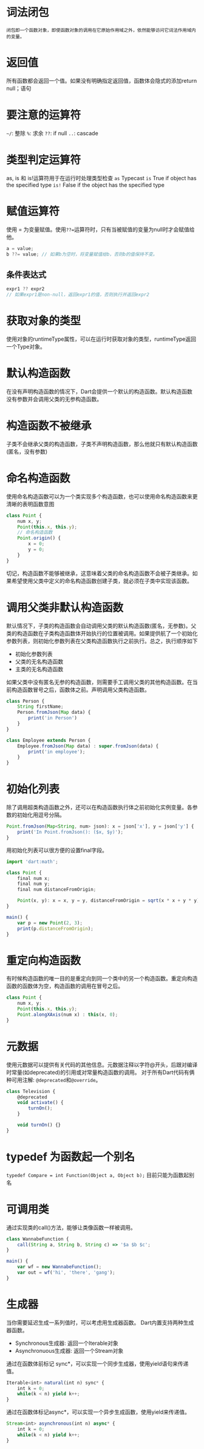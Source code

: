 # 词法闭包
`闭包即一个函数对象，即使函数对象的调用在它原始作用域之外，依然能够访问它词法作用域内的变量。`

# 返回值
所有函数都会返回一个值。如果没有明确指定返回值，函数体会隐式的添加return null；语句

# 要注意的运算符
`~/`: 整除
`%`: 求余
`??`: if null
`..`: cascade

# 类型判定运算符
as, is 和 is!运算符用于在运行时处理类型检查
`as` Typecast
`is` True if object has the specified type
`is!` False if the object has the specified type

# 赋值运算符
使用 = 为变量赋值。使用`??=`运算符时，只有当被赋值的变量为null时才会赋值给他。
```js
a = value;
b ??= value; // 如果b为空时，将变量赋值给b，否则b的值保持不变。
```

## 条件表达式
```js
expr1 ?? expr2 
// 如果expr1是non-null，返回expr1的值，否则执行并返回expr2
```

# 获取对象的类型
使用对象的runtimeType属性，可以在运行时获取对象的类型，runtimeType返回一个Type对象。

# 默认构造函数
在没有声明构造函数的情况下，Dart会提供一个默认的构造函数。默认构造函数没有参数并会调用父类的无参构造函数。

# 构造函数不被继承
子类不会继承父类的构造函数，子类不声明构造函数，那么他就只有默认构造函数(匿名，没有参数)

# 命名构造函数
使用命名构造函数可以为一个类实现多个构造函数，也可以使用命名构造函数来更清晰的表明函数意图

```js
class Point {
    num x, y;
    Point(this.x, this.y);
    // 命名构造函数
    Point.origin() {
        x = 0;
        y = 0;
    }
}
```

切记，构造函数不能够被继承，这意味着父类的命名构造函数不会被子类继承。如果希望使用父类中定义的命名构造函数创建子类，就必须在子类中实现该函数。

# 调用父类非默认构造函数
默认情况下，子类的构造函数会自动调用父类的默认构造函数(匿名，无参数)。父类的构造函数在子类构造函数体开始执行的位置被调用。如果提供航了一个初始化参数列表，则初始化参数列表在父类构造函数执行之前执行。总之，执行顺序如下
* 初始化参数列表
* 父类的无名构造函数
* 主类的无名构造函数

如果父类中没有匿名无参的构造函数，则需要手工调用父类的其他构造函数。在当前构造函数冒号之后，函数体之前。声明调用父类构造函数。
```js
class Person {
    String firstName;
    Person.fromJson(Map data) {
        print('in Person')
    }
}

class Employee extends Person {
    Employee.fromJson(Map data) : super.fromJson(data) {
        print('in employee');
    }
}
```

# 初始化列表
除了调用超类构造函数之外，还可以在构造函数执行体之前初始化实例变量。各参数的初始化用逗号分隔。
```js
Point.fromJson(Map<String, num> json): x = json['x'], y = json['y'] {
    print('In Point.fromJson(): ($x, $y)');
}
```

用初始化列表可以很方便的设置final字段。
```js
import 'dart:math';

class Point {
    final num x;
    final num y;
    final num distanceFromOrigin;

    Point(x, y): x = x, y = y, distanceFromOrigin = sqrt(x * x + y * y);
}

main() {
    var p = new Point(2, 3);
    print(p.distanceFromOrigin);
}
```

# 重定向构造函数
有时候构造函数的唯一目的是重定向到同一个类中的另一个构造函数。重定向构造函数的函数体为空，构造函数的调用在冒号之后。
```js
class Point {
    num x, y;
    Point(this.x, this.y);
    Point.alongXAxis(num x) : this(x, 0);
}
```

# 元数据
使用元数据可以提供有关代码的其他信息。元数据注释以字符@开头，后跟对编译时常量(如deprecated)的引用或对常量构造函数的调用。
对于所有Dart代码有俩种可用注解: `@deprecated`和`@override`。
```js
class Television {
    @deprecated
    void activate() {
        turnOn();
    }

    void turnOn() {}
}
```

# typedef 为函数起一个别名
`typedef Compare = int Function(Object a, Object b);`
目前只能为函数起别名


# 可调用类
通过实现类的call()方法，能够让类像函数一样被调用。
```js
class WannabeFunction {
    call(String a, String b, String c) => '$a $b $c';
}

main() {
    var wf = new WannabeFunction();
    var out = wf('hi', 'there', 'gang');
}
```

# 生成器
当你需要延迟生成一系列值时，可以考虑用生成器函数。 Dart内置支持两种生成器函数。
* Synchronous生成器: 返回一个Iterable对象
* Asynchronuous生成器: 返回一个Stream对象

通过在函数体前标记 sync*，可以实现一个同步生成器，使用yield语句来传递值。

```js
Iterable<int> natural(int n) sync* {
    int k = 0;
    while(k < n) yield k++;
}
```

通过在函数体标记async*，可以实现一个异步生成函数，使用yield来传递值。

```js
Stream<int> asynchronous(int n) async* {
    int k = 0;
    while(k < n) yield k++;
}
```